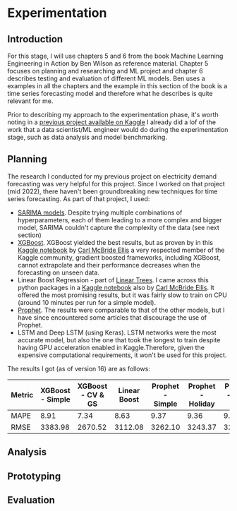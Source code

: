 # Experimentation

## Introduction 
For this stage, I will use chapters 5 and 6 from the book Machine Learning Engineering in Action by Ben Wilson as reference material. Chapter 5 focuses on planning and researching and ML project and chapter 6 describes testing and evaluation of different ML models. Ben uses a examples in all the chapters and the example in this section of the book is a time series forecasting model and therefore what he describes is quite relevant for me.

Prior to describing my approach to the experimentation phase, it's worth noting in a [previous project available on Kaggle](https://www.kaggle.com/code/albertovidalrod/uk-electricity-consumption-prediction-time-series) I already did a lof of the work that a data scientist/ML engineer would do during the experimentation stage, such as data analysis and model benchmarking. 

## Planning
The research I conducted for my previous project on electricity demand forecasting was very helpful for this project. Since I worked on that project (mid 2022), there haven't been groundbreaking new techniques for time series forecasting. As part of that project, I used:

* [SARIMA models](https://www.statsmodels.org/dev/generated/statsmodels.tsa.statespace.sarimax.SARIMAX.html). Despite trying multiple combinations of hyperparameters, each of them leading to a more complex and bigger model, SARIMA couldn't capture the complexity of the data (see next section)
* [XGBoost](https://xgboost.readthedocs.io/en/stable/). XGBoost yielded the best results, but as proven by in this [Kaggle notebook](https://www.kaggle.com/code/carlmcbrideellis/extrapolation-do-not-stray-out-of-the-forest) by [Carl McBride Ellis](https://www.kaggle.com/carlmcbrideellis) a very respected member of the Kaggle community, gradient boosted frameworks, including XGBoost, cannot extrapolate and their performance decreases when the forecasting on unseen data.
* Linear Boost Regression - part of [Linear Trees](https://github.com/cerlymarco/linear-tree). I came across this python packages in a [Kaggle notebook](https://www.kaggle.com/code/carlmcbrideellis/multivariable-time-series-forecasting-linear-tree?scriptVersionId=165694964) also by [Carl McBride Ellis](https://www.kaggle.com/carlmcbrideellis). It offered the most promising results, but it was fairly slow to train on CPU (around 10 minutes per run for a simple model).
* [Prophet](https://facebook.github.io/prophet/docs/quick_start.html#python-api). The results were comparable to that of the other models, but I have since encountered some articles that discourage the use of Prophet.
* LSTM and Deep LSTM (using Keras). LSTM networks were the most accurate model, but also the one that took the longest to train despite having GPU acceleration enabled in Kaggle.Therefore, given the expensive computational requirements, it won't be used for this project.

The results I got (as of version 16) are as follows:

| Metric | XGBoost - Simple | XGBoost - CV & GS | Linear Boost | Prophet - Simple | Prophet - Holiday | Prophet - CV & GS | LSTM  | Deep LSTM |
|--------|-------------------|-------------------|--------------|------------------|-------------------|-------------------|-------|-----------|
| MAPE   | 8.91              | 7.34              | 8.63         | 9.37             | 9.36              | 9.36              | 7.39  | 7.22      |
| RMSE   | 3383.98           | 2670.52           | 3112.08      | 3262.10          | 3243.37           | 3241.11           | 2708.95 | 2594.04  |


## Analysis



## Prototyping


## Evaluation
